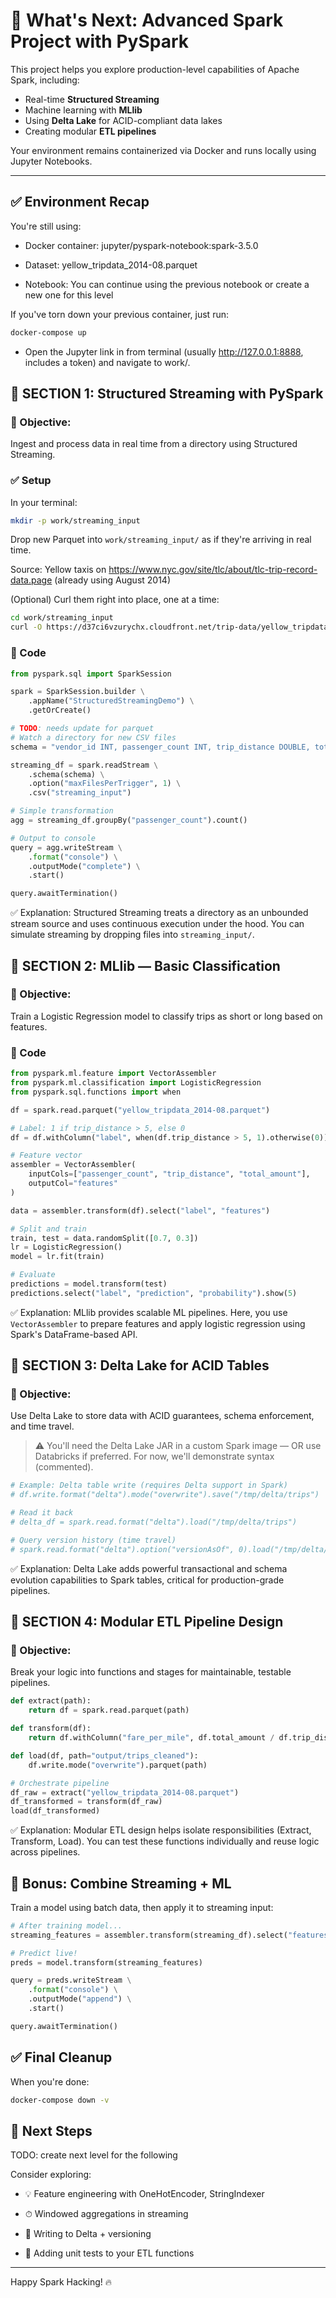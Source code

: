 # 🚀 What's Next: Advanced Spark Project with PySpark

This project helps you explore production-level capabilities of Apache Spark, including:

- Real-time **Structured Streaming**
- Machine learning with **MLlib**
- Using **Delta Lake** for ACID-compliant data lakes
- Creating modular **ETL pipelines**

Your environment remains containerized via Docker and runs locally using Jupyter Notebooks.

---

## ✅ Environment Recap

You're still using:

- Docker container: jupyter/pyspark-notebook:spark-3.5.0

- Dataset: yellow_tripdata_2014-08.parquet

- Notebook: You can continue using the previous notebook or create a new one for this level

If you've torn down your previous container, just run:

```bash
docker-compose up
```

- Open the Jupyter link in from terminal (usually http://127.0.0.1:8888, includes a token) and navigate to work/.

## 🔁 SECTION 1: Structured Streaming with PySpark

### 🎯 Objective:

Ingest and process data in real time from a directory using Structured Streaming.

### ✅ Setup

In your terminal:

```bash
mkdir -p work/streaming_input
```

Drop new Parquet into `work/streaming_input/` as if they're arriving in real time.

Source: Yellow taxis on https://www.nyc.gov/site/tlc/about/tlc-trip-record-data.page (already using August 2014)

(Optional) Curl them right into place, one at a time:

```bash
cd work/streaming_input
curl -O https://d37ci6vzurychx.cloudfront.net/trip-data/yellow_tripdata_2014-09.parquet
```

### 🧠 Code

```python
from pyspark.sql import SparkSession

spark = SparkSession.builder \
    .appName("StructuredStreamingDemo") \
    .getOrCreate()

# TODO: needs update for parquet
# Watch a directory for new CSV files
schema = "vendor_id INT, passenger_count INT, trip_distance DOUBLE, total_amount DOUBLE"

streaming_df = spark.readStream \
    .schema(schema) \
    .option("maxFilesPerTrigger", 1) \
    .csv("streaming_input")

# Simple transformation
agg = streaming_df.groupBy("passenger_count").count()

# Output to console
query = agg.writeStream \
    .format("console") \
    .outputMode("complete") \
    .start()

query.awaitTermination()
```

✅ Explanation: Structured Streaming treats a directory as an unbounded stream source and uses continuous execution under the hood. You can simulate streaming by dropping files into `streaming_input/`.

## 🤖 SECTION 2: MLlib — Basic Classification

### 🎯 Objective:

Train a Logistic Regression model to classify trips as short or long based on features.

### 🧠 Code

```python
from pyspark.ml.feature import VectorAssembler
from pyspark.ml.classification import LogisticRegression
from pyspark.sql.functions import when

df = spark.read.parquet("yellow_tripdata_2014-08.parquet")

# Label: 1 if trip_distance > 5, else 0
df = df.withColumn("label", when(df.trip_distance > 5, 1).otherwise(0))

# Feature vector
assembler = VectorAssembler(
    inputCols=["passenger_count", "trip_distance", "total_amount"],
    outputCol="features"
)

data = assembler.transform(df).select("label", "features")

# Split and train
train, test = data.randomSplit([0.7, 0.3])
lr = LogisticRegression()
model = lr.fit(train)

# Evaluate
predictions = model.transform(test)
predictions.select("label", "prediction", "probability").show(5)
```

✅ Explanation: MLlib provides scalable ML pipelines. Here, you use `VectorAssembler` to prepare features and apply logistic regression using Spark's DataFrame-based API.

## 💾 SECTION 3: Delta Lake for ACID Tables

### 🎯 Objective:

Use Delta Lake to store data with ACID guarantees, schema enforcement, and time travel.

> ⚠️ You'll need the Delta Lake JAR in a custom Spark image — OR use Databricks if preferred. For now, we'll demonstrate syntax (commented).

```python
# Example: Delta table write (requires Delta support in Spark)
# df.write.format("delta").mode("overwrite").save("/tmp/delta/trips")

# Read it back
# delta_df = spark.read.format("delta").load("/tmp/delta/trips")

# Query version history (time travel)
# spark.read.format("delta").option("versionAsOf", 0).load("/tmp/delta/trips").show()
```

✅ Explanation: Delta Lake adds powerful transactional and schema evolution capabilities to Spark tables, critical for production-grade pipelines.

## 🔧 SECTION 4: Modular ETL Pipeline Design

### 🎯 Objective:

Break your logic into functions and stages for maintainable, testable pipelines.

```python
def extract(path):
    return df = spark.read.parquet(path)

def transform(df):
    return df.withColumn("fare_per_mile", df.total_amount / df.trip_distance)

def load(df, path="output/trips_cleaned"):
    df.write.mode("overwrite").parquet(path)

# Orchestrate pipeline
df_raw = extract("yellow_tripdata_2014-08.parquet")
df_transformed = transform(df_raw)
load(df_transformed)
```

✅ Explanation: Modular ETL design helps isolate responsibilities (Extract, Transform, Load). You can test these functions individually and reuse logic across pipelines.

## 🔬 Bonus: Combine Streaming + ML

Train a model using batch data, then apply it to streaming input:

```python
# After training model...
streaming_features = assembler.transform(streaming_df).select("features")

# Predict live!
preds = model.transform(streaming_features)

query = preds.writeStream \
    .format("console") \
    .outputMode("append") \
    .start()

query.awaitTermination()
```

## ✅ Final Cleanup

When you're done:

```bash
docker-compose down -v
```

## 🧭 Next Steps

TODO: create next level for the following

Consider exploring:

- 💡 Feature engineering with OneHotEncoder, StringIndexer

- ⏱ Windowed aggregations in streaming

- 🔄 Writing to Delta + versioning

- 🔐 Adding unit tests to your ETL functions

---

Happy Spark Hacking! 🔥
